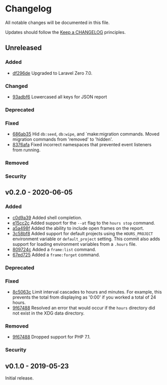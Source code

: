 # Changelog

All notable changes will be documented in this file.

Updates should follow the [Keep a CHANGELOG](http://keepachangelog.com/) principles.

## Unreleased

### Added

- [df296de](https://github.com/matt-allan/hours/commit/df296de3fdf0e9266a776265de8c7626945c0788) Upgraded to Laravel Zero 7.0.

### Changed

- [93adbf6](https://github.com/matt-allan/hours/commit/93adbf638daf407f314129177e8cd2eae622ab23) Lowercased all keys for JSON report

### Deprecated

### Fixed

- [686ab35](https://github.com/matt-allan/hours/commit/686ab35d470fd21dfc3cfd6b67ac69fce135cb13) Hid `db:seed`, `db:wipe`, and `make:migration commands. Moved migration commands from 'removed' to 'hidden'.
- [8376afa](https://github.com/matt-allan/hours/commit/8376afa0e08f9c932816235f2a0f44c17570c891) Fixed incorrect namespaces that prevented event listeners from running.

### Removed

### Security

## v0.2.0 - 2020-06-05

### Added

- [c0d9a39](https://github.com/matt-allan/hours/commit/c0d9a399e3fb831799e3545c779b2a94962dd610) Added shell completion.
- [e15cc2c](https://github.com/matt-allan/hours/commit/e15cc2c613fa0c2195057bde9a4d49027db2c853) Added support for the `--at` flag to the  `hours stop` command.
- [a5a498f](https://github.com/matt-allan/hours/commit/a5a498fe6e4eda3e5132e5ee4a905f892b5c3dc6) Added the ability to include open frames on the report.
- [3c58bf8](https://github.com/matt-allan/hours/commit/3c58bf8ec7feca3a6ea147fa4b44a59309e10895) Added support for default projects using the `HOURS_PROJECT` environment variable or `default_project` setting. This commit also adds support for loading environment variables from a `.hours` file.
- [809724c](https://github.com/matt-allan/hours/commit/809724c07ff74329d39fa7ae0643833e279d5640) Added a `frame:list` command.
- [67ed725](https://github.com/matt-allan/hours/commit/67ed7257787a54940f566106aca3a18aa50541c8) Added a `frame:forget` command.

### Deprecated

### Fixed

- [8c5063c](https://github.com/matt-allan/hours/commit/8c5063c64f2240c65a7a0d93115e6d75956de50c) Limit interval cascades to hours and minutes. For example, this prevents the total from displaying as '0:00' if you worked a total of 24 hours.
- [9f67488](https://github.com/matt-allan/hours/commit/9f674885ac237b304ec11b410dc14fe0a094aa7f) Resolved an error that would occur if the `hours` directory did not exist in the XDG data directory.

### Removed

- [9f67488](https://github.com/matt-allan/hours/commit/9f674885ac237b304ec11b410dc14fe0a094aa7f) Dropped support for PHP 7.1.

### Security

## v0.1.0 - 2019-05-23

Initial release.
